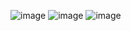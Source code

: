 ![image](https://github.com/wisamahmad07/laravel-react-machine-learning-flaskapi-conda--plant-disease-detection-/assets/145926851/3940bc2d-c124-4e67-b496-8b3f584a47d3)
![image](https://github.com/wisamahmad07/laravel-react-machine-learning-flaskapi-conda--plant-disease-detection-/assets/145926851/5d3d6515-61f1-47d7-bed8-8a0b7ce17e4f)
![image](https://github.com/wisamahmad07/laravel-react-machine-learning-flaskapi-conda--plant-disease-detection-/assets/145926851/c072f399-d0b8-4064-9865-42d37a43fda3)
